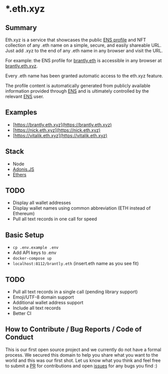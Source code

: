# *.eth.xyz

## Summary

Eth.xyz is a service that showcases the public [ENS profile](https://ens.domains/) and NFT collection of any .eth name on a simple, secure, and easily shareable URL. Just add .xyz to the end of any .eth name in any browser and visit the URL.

For example: the ENS profile for [brantly.eth](https://app.ens.domains/name/brantly.eth/details) is accessible in any browser at [brantly.eth.xyz](https://brantly.eth.xyz/).

Every .eth name has been granted automatic access to the eth.xyz feature.

The profile content is automatically generated from publicly available information provided through [ENS](https://ens.domains/) and is ultimately controlled by the relevant [ENS](https://ens.domains/) user.

## Examples

* [https://brantly.eth.xyz](https://brantly.eth.xyz)
* [https://nick.eth.xyz](https://nick.eth.xyz)
* [https://vitalik.eth.xyz](https://vitalik.eth.xyz)

## Stack

* Node
* [Adonis.JS](https://adonisjs.com/)
* [Ethers](https://ethers.io)

## TODO
* Display all wallet addresses
* Display wallet names using common abbreviation (ETH instead of Ethereum)
* Pull all text records in one call for speed

## Basic Setup

* `cp .env.example .env`
* Add API keys to .env
* `docker-compose up`
* `localhost:8112/brantly.eth`
  (insert.eth name as you see fit)

## TODO
* Pull all text records in a single call (pending library support)
* Emoji/UTF-8 domain support
* Additional wallet address support
* Include all text records
* Better CI

## How to Contribute / Bug Reports / Code of Conduct

This is our first open source project and we currently do not have a formal process. We secured this domain to help you share what you want to the world and this was our first shot. Let us know what you think and feel free to submit a [PR](https://github.com/devdotxyz/eth-xyz/pulls) for contributions and open [issues](https://github.com/devdotxyz/eth-xyz/issues) for any bugs you find :)
